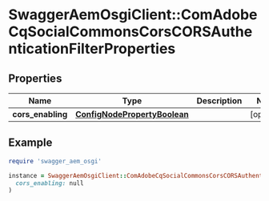 # SwaggerAemOsgiClient::ComAdobeCqSocialCommonsCorsCORSAuthenticationFilterProperties

## Properties

| Name | Type | Description | Notes |
| ---- | ---- | ----------- | ----- |
| **cors_enabling** | [**ConfigNodePropertyBoolean**](ConfigNodePropertyBoolean.md) |  | [optional] |

## Example

```ruby
require 'swagger_aem_osgi'

instance = SwaggerAemOsgiClient::ComAdobeCqSocialCommonsCorsCORSAuthenticationFilterProperties.new(
  cors_enabling: null
)
```

